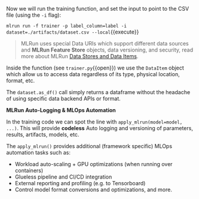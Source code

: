 Now we will run the training function, and set the input to point to the CSV file (using the `-i` flag):

`mlrun run -f trainer -p label_column=label -i dataset=./artifacts/dataset.csv --local`{{execute}}

> MLRun uses special Data URIs which support different data sources and **MLRun Feature Store** objects, 
> data versioning, and security, read more about MLRun [Data Stores and Data Items](https://docs.mlrun.org/en/latest/store/datastore.html). 

Inside the function (see `trainer.py`{{open}}) we use the `DataItem` object which allow us to access data regardless of its type, 
physical location, format, etc. 

The `dataset.as_df()` call simply returns a dataframe without the headache of using 
specific data backend APIs or format.

**MLRun Auto-Logging & MLOps Automation**

In the training code we can spot the line with `apply_mlrun(model=model, ...)`.
This will provide **codeless** Auto logging and versioning of parameters, results, artifacts, models, etc.

The `apply_mlrun()` provides additional (framework specific) MLOps automation tasks such as:
* Workload auto-scaling + GPU optimizations (when running over containers)
* Glueless pipeline and CI/CD integration
* External reporting and profiling (e.g. to Tensorboard)
* Control model format conversions and optimizations, and more.
